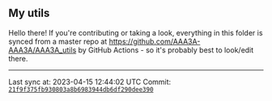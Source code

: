 ## My utils

Hello there! If you're contributing or taking a look, everything in this folder
is synced from a master repo at https://github.com/AAA3A-AAA3A/AAA3A_utils by GitHub Actions -
so it's probably best to look/edit there.

---

Last sync at: 2023-04-15 12:44:02 UTC
Commit: [`21f9f375fb930803a8b6983944db6df290dee390`](https://github.com/AAA3A-AAA3A/AAA3A_utils/commit/21f9f375fb930803a8b6983944db6df290dee390)
